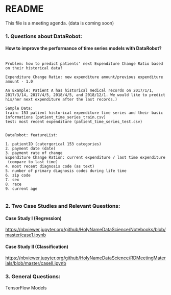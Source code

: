 
# README

This file is a meeting agenda. (data is coming soon)



### 1. Questions about DataRobot:

#### How to improve the performance of time series models with DataRobot?


```

Problem: how to predict patients' next Expenditure Change Ratio based on their historical data?

Expenditure Change Ratio: new expenditure amount/previous expenditure amount - 1.0

An Example: Patient A has historical medical records on 2017/1/1, 2017/3/14, 2017/4/5, 2018/4/5, and 2018/12/1. We would like to predict his/her next expenditure after the last records.)

Sample Data: 
train: 153 patient historical expenditure time series and their basic informations (patient_time_series_train.csv)
test: most recent expenditure (patient_time_series_test.csv)


DataRobot: featureList:

1. patientID (catergorical 153 categories)
2. payment date (date)
3. payment rate of change
Expenditure Change Ration: current expenditure / last time expenditure
 (compare to last time)
4. most recent diagnosis code (as text)
5. number of primary diagnosis codes during life time
6. zip code
7. sex
8. race
9. current age


```


### 2. Two Case Studies and Relevant Questions:


#### Case Study I (Regression)

https://nbviewer.jupyter.org/github/HolyNameDataScience/Notebooks/blob/master/case1.ipynb


#### Case Study II (Classification)

https://nbviewer.jupyter.org/github/HolyNameDataScience/RDMeetingMaterials/blob/master/caseII.ipynb

### 3. General Questions:

TensorFlow Models



